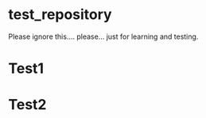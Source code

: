 # test_repository
Please ignore this.... please... just for learning and testing.

# Test1

# Test2
